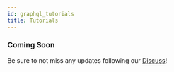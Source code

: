 ```yaml
---
id: graphql_tutorials
title: Tutorials
---
```


### Coming Soon
Be sure to not miss any updates following our [Discuss](https://discuss.animeshon.com)!